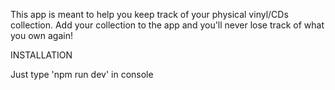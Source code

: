 This app is meant to help you keep track of your physical vinyl/CDs collection. Add your collection to the app and you'll never lose track of what you own again!


INSTALLATION

Just type 'npm run dev' in console 
